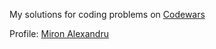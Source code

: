  My solutions for coding problems on [Codewars](https://www.codewars.com/)

 Profile: [Miron Alexandru](https://www.codewars.com/users/KhadaAke)

